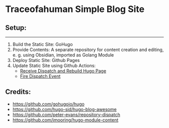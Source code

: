 # Traceofahuman Simple Blog Site

## Setup:
___
1. Build the Static Site: GoHugo
2. Provide Contents: A separate repository for content creation and editing, e. g. using Obsidian, imported as Golang Module 
3. Deploy Static Site: Github Pages
4. Update Static Site using Github Actions:
    - [Receive Dispatch and Rebuild Hugo Page](https://github.com/traceofahuman/blog/blob/main/.github/workflows/hugo.yaml)
    -  [Fire Dispatch Event](https://github.com/traceofahuman/vault/blob/main/.github/workflows/hugo-dispatch.yml)

## Credits:
- https://github.com/gohugoio/hugo
- https://github.com/hugo-sid/hugo-blog-awesome
- https://github.com/peter-evans/repository-dispatch
- https://github.com/jmooring/hugo-module-content
